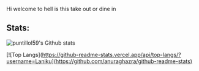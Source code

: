 Hi welcome to hell is this take out or dine in

## Stats:

![puntillol59's Github stats](https://github-readme-stats.vercel.app/api?username=Laniku&show_icons=true&theme=tokyonight)

[![Top Langs](https://github-readme-stats.vercel.app/api/top-langs/?username=Laniku](https://github.com/anuraghazra/github-readme-stats)

